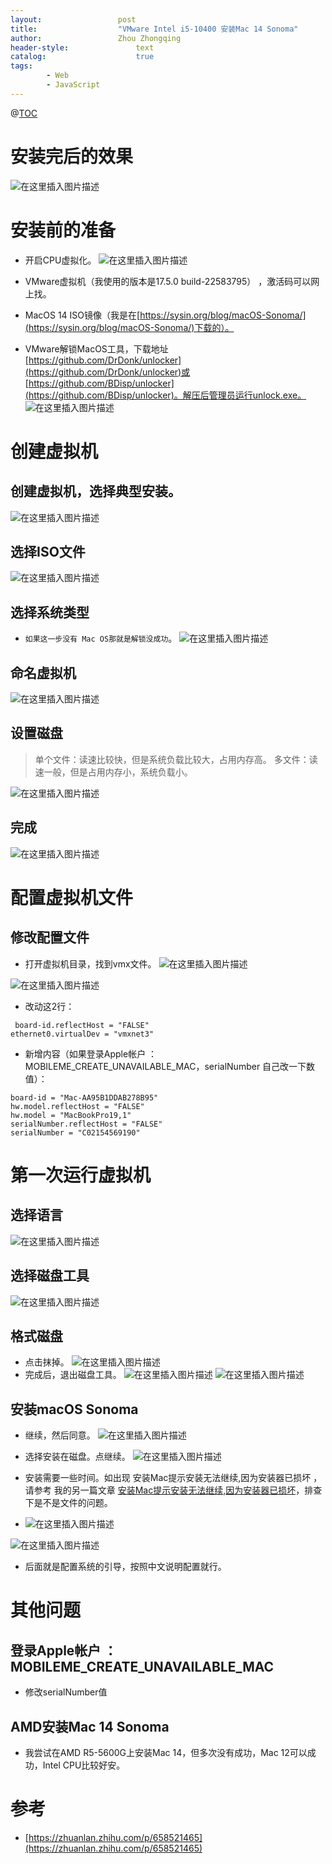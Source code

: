 ```yaml
---
layout:					post
title:					"VMware Intel i5-10400 安装Mac 14 Sonoma"
author:					Zhou Zhongqing
header-style:				text
catalog:					true
tags:
		- Web
		- JavaScript
---
```

@[TOC](目录)
#  安装完后的效果
![在这里插入图片描述](https://i-blog.csdnimg.cn/blog_migrate/740ecb1a70cfff3cd4d9eadd21977d6f.png)


# 安装前的准备
- 开启CPU虚拟化。
![在这里插入图片描述](https://i-blog.csdnimg.cn/blog_migrate/92cba8dc5e6542926bf15fbe701fd21f.png)


- VMware虚拟机（我使用的版本是17.5.0 build-22583795） ，激活码可以网上找。
- MacOS 14  ISO镜像（我是在[https://sysin.org/blog/macOS-Sonoma/](https://sysin.org/blog/macOS-Sonoma/)下载的）。
- VMware解锁MacOS工具，下载地址 [https://github.com/DrDonk/unlocker](https://github.com/DrDonk/unlocker)或 [https://github.com/BDisp/unlocker](https://github.com/BDisp/unlocker)。解压后管理员运行unlock.exe。
![在这里插入图片描述](https://i-blog.csdnimg.cn/blog_migrate/5cea7b4939531e25c3f71f3bf62a5d5b.png)
# 创建虚拟机
## 创建虚拟机，选择典型安装。
![在这里插入图片描述](https://i-blog.csdnimg.cn/blog_migrate/36e01eae955a761cf03a73bc8cb7d553.png)

## 选择ISO文件

![在这里插入图片描述](https://i-blog.csdnimg.cn/blog_migrate/98849ba755f6d9be58fb8f457e971b8c.png)

## 选择系统类型
-  `如果这一步没有 Mac OS那就是解锁没成功`。
![在这里插入图片描述](https://i-blog.csdnimg.cn/blog_migrate/a6becb7eefa3ac1a143a21f6bbcc7b2c.png)

## 命名虚拟机
![在这里插入图片描述](https://i-blog.csdnimg.cn/blog_migrate/95716a10196e34664b441955bbc823cc.png)

## 设置磁盘

> 单个文件：读速比较快，但是系统负载比较大，占用内存高。
>多文件：读速一般，但是占用内存小，系统负载小。

![在这里插入图片描述](https://i-blog.csdnimg.cn/blog_migrate/a24023f7822b1fda3e5d987c940dad92.png)

## 完成
![在这里插入图片描述](https://i-blog.csdnimg.cn/blog_migrate/b8b425452f506bd26ea6c6afb62a46ee.png)

# 配置虚拟机文件
## 修改配置文件
- 打开虚拟机目录，找到vmx文件。
![在这里插入图片描述](https://i-blog.csdnimg.cn/blog_migrate/f8c51d77307ac90a6e8016e7b616f35c.png)

![在这里插入图片描述](https://i-blog.csdnimg.cn/blog_migrate/c6a3eb8642a8d3de31ed6efac3e0a833.png)

- 改动这2行：

```
 board-id.reflectHost = "FALSE" 
ethernet0.virtualDev = "vmxnet3"
```

 - 新增内容（如果登录Apple帐户 ： MOBILEME_CREATE_UNAVAILABLE_MAC，serialNumber 自己改一下数值）：

```
board-id = "Mac-AA95B1DDAB278B95" 
hw.model.reflectHost = "FALSE" 
hw.model = "MacBookPro19,1" 
serialNumber.reflectHost = "FALSE" 
serialNumber = "C02154569190"
```


# 第一次运行虚拟机

## 选择语言
![在这里插入图片描述](https://i-blog.csdnimg.cn/blog_migrate/6fe476652d704608f013ea2f003280e0.png)

## 选择磁盘工具

![在这里插入图片描述](https://i-blog.csdnimg.cn/blog_migrate/12f1a91d0375072347072ebc28e2bb2a.png)
## 格式磁盘
- 点击抹掉。
![在这里插入图片描述](https://i-blog.csdnimg.cn/blog_migrate/ed9907c8e0c2d667f7a5caff5085b46e.png)
- 完成后，退出磁盘工具。
![在这里插入图片描述](https://i-blog.csdnimg.cn/blog_migrate/d6831ae684188f8c8f3ebe8eedd56e9e.png)
![在这里插入图片描述](https://i-blog.csdnimg.cn/blog_migrate/65a8289c50cbe2968b2d969953f81837.png)

## 安装macOS Sonoma
- 继续，然后同意。
![在这里插入图片描述](https://i-blog.csdnimg.cn/blog_migrate/de70c10f489ce42bf3399cf0bc766d80.png)
- 选择安装在磁盘。点继续。
![在这里插入图片描述](https://i-blog.csdnimg.cn/blog_migrate/b7eddd367a94144d8a04f1a824dba772.png)
- 安装需要一些时间。如出现 安装Mac提示安装无法继续,因为安装器已损坏 ，请参考 我的另一篇文章 [安装Mac提示安装无法继续,因为安装器已损坏](https://blog.csdn.net/baidu_19473529/article/details/135607073)，排查下是不是文件的问题。

- ![在这里插入图片描述](https://i-blog.csdnimg.cn/blog_migrate/cf0dfe1485fd1b76bbc7c59e11e98ac8.png)


![在这里插入图片描述](https://i-blog.csdnimg.cn/blog_migrate/bc5ed4a49411921aa1c338b3d6285492.png)

- 后面就是配置系统的引导，按照中文说明配置就行。

# 其他问题

## 登录Apple帐户 ： MOBILEME_CREATE_UNAVAILABLE_MAC
- 修改serialNumber值

## AMD安装Mac 14 Sonoma
- 我尝试在AMD R5-5600G上安装Mac 14，但多次没有成功，Mac 12可以成功，Intel CPU比较好安。


# 参考
- [https://zhuanlan.zhihu.com/p/658521465](https://zhuanlan.zhihu.com/p/658521465)